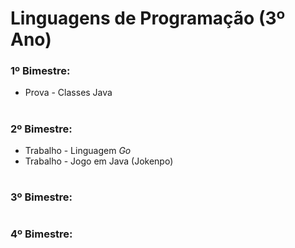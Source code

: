 # Linguagens de Programação (3º Ano)

### 1º Bimestre:
* Prova - Classes Java

#

### 2º Bimestre:
* Trabalho - Linguagem *Go*
* Trabalho - Jogo em Java (Jokenpo)

#

### 3º Bimestre:

#

### 4º Bimestre:
